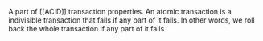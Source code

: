A part of [[ACID]] transaction properties. An atomic transaction is a indivisible transaction that fails if any part of it fails.
In other words, we roll back the whole transaction if any part of it fails
